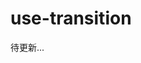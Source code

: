 <!--
 * Author  rhys.zhao
 * Date  2023-06-02 18:13:50
 * LastEditors  rhys.zhao
 * LastEditTime  2023-06-16 17:08:41
 * Description
-->

# use-transition

待更新...
